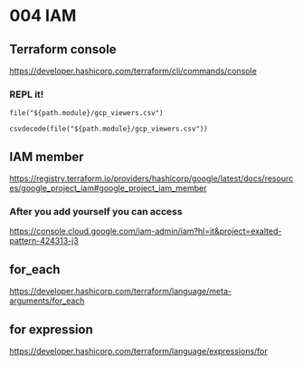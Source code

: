 # 004 IAM

## Terraform console
https://developer.hashicorp.com/terraform/cli/commands/console

### REPL it!

`file("${path.module}/gcp_viewers.csv")`

`csvdecode(file("${path.module}/gcp_viewers.csv"))`

## IAM member
https://registry.terraform.io/providers/hashicorp/google/latest/docs/resources/google_project_iam#google_project_iam_member

### After you add yourself you can access
https://console.cloud.google.com/iam-admin/iam?hl=it&project=exalted-pattern-424313-j3

## for_each
https://developer.hashicorp.com/terraform/language/meta-arguments/for_each

## for expression
https://developer.hashicorp.com/terraform/language/expressions/for
